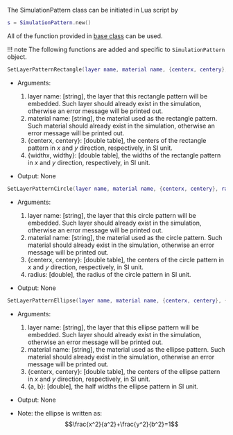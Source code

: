The SimulationPattern class can be initiated in Lua script by
```lua
s = SimulationPattern.new()
```

All of the function provided in [base class](baseClass.md) can be used.


!!! note
    The following functions are added and specific to `SimulationPattern` object.

```lua
SetLayerPatternRectangle(layer name, material name, {centerx, centery}, {widthx, widthy})
```
* Arguments:
    1. layer name: [string], the layer that this rectangle pattern will be embedded. Such layer should already exist in the simulation, otherwise an error message will be printed out.
    2. material name: [string],  the material used as the rectangle pattern. Such material should already exist in the simulation, otherwise an error message will be printed out.
    3. {centerx, centery}: [double table], the centers of the rectangle pattern in $x$ and $y$ direction, respectively, in SI unit.
    4. {widthx, widthy}: [double table], the widths of the rectangle pattern in $x$ and $y$ direction, respectively, in SI unit.

* Output: None

```lua
SetLayerPatternCircle(layer name, material name, {centerx, centery}, radius)
```
* Arguments:
    1. layer name: [string], the layer that this circle pattern will be embedded. Such layer should already exist in the simulation, otherwise an error message will be printed out.
    2. material name: [string],  the material used as the circle pattern. Such material should already exist in the simulation, otherwise an error message will be printed out.
    3. {centerx, centery}: [double table], the centers of the circle pattern in $x$ and $y$ direction, respectively, in SI unit.
    4. radius: [double], the radius of the circle pattern in SI unit.

* Output: None

```lua
SetLayerPatternEllipse(layer name, material name, {centerx, centery}, {a, b})
```
* Arguments:
    1. layer name: [string], the layer that this ellipse pattern will be embedded. Such layer should already exist in the simulation, otherwise an error message will be printed out.
    2. material name: [string],  the material used as the ellipse pattern. Such material should already exist in the simulation, otherwise an error message will be printed out.
    3. {centerx, centery}: [double table], the centers of the ellipse pattern in $x$ and $y$ direction, respectively, in SI unit.
    4. {a, b}: [double], the half widths the ellipse pattern in SI unit.

* Output: None

* Note: the ellipse is written as:
    $$\frac{x^2}{a^2}+\frac{y^2}{b^2}=1$$
